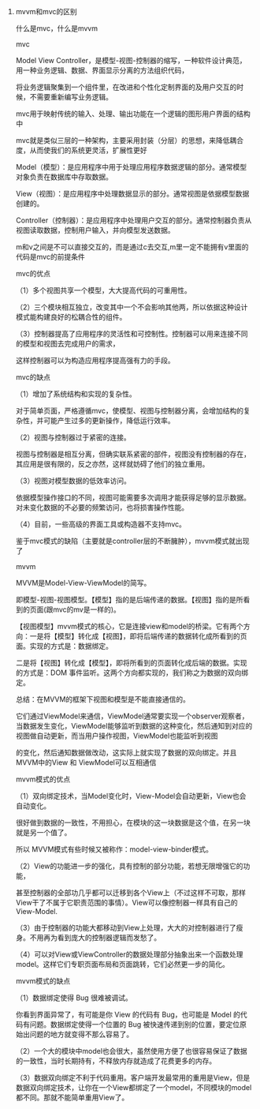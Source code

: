 1. mvvm和mvc的区别

    什么是mvc，什么是mvvm

    mvc

    Model View Controller，是模型-视图-控制器的缩写，一种软件设计典范，用一种业务逻辑、数据、界面显示分离的方法组织代码，
    
    将业务逻辑聚集到一个组件里，在改进和个性化定制界面的及用户交互的时候，不需要重新编写业务逻辑。
    
    mvc用于映射传统的输入、处理、输出功能在一个逻辑的图形用户界面的结构中

    mvc就是类似三层的一种架构，主要采用封装（分层）的思想，来降低耦合度，从而使我们的系统更灵活，扩展性更好

    Model（模型）：是应用程序中用于处理应用程序数据逻辑的部分。通常模型对象负责在数据库中存取数据。

    View（视图）：是应用程序中处理数据显示的部分。通常视图是依据模型数据创建的。

    Controller（控制器）：是应用程序中处理用户交互的部分。通常控制器负责从视图读取数据，控制用户输入，并向模型发送数据。

    m和v之间是不可以直接交互的，而是通过c去交互,m里一定不能拥有v里面的代码是mvc的前提条件

    mvc的优点

    （1）多个视图共享一个模型，大大提高代码的可重用性。

    （2）三个模块相互独立，改变其中一个不会影响其他两，所以依据这种设计模式能构建良好的松耦合性的组件。

    （3）控制器提高了应用程序的灵活性和可控制性。控制器可以用来连接不同的模型和视图去完成用户的需求，

    这样控制器可以为构造应用程序提高强有力的手段。

    mvc的缺点

    （1）增加了系统结构和实现的复杂性。
    
    对于简单页面，严格遵循mvc，使模型、视图与控制器分离，会增加结构的复杂性，并可能产生过多的更新操作，降低运行效率。


    （2）视图与控制器过于紧密的连接。

    视图与控制器是相互分离，但确实联系紧密的部件，视图没有控制器的存在，其应用是很有限的，反之亦然，这样就妨碍了他们的独立重用。


    （3）视图对模型数据的低效率访问。

    依据模型操作接口的不同，视图可能需要多次调用才能获得足够的显示数据。对未变化数据的不必要的频繁访问，也将损害操作性能。


    （4）目前，一些高级的界面工具或构造器不支持mvc。

    鉴于mvc模式的缺陷（主要就是controller层的不断臃肿），mvvm模式就出现了

    mvvm

    MVVM是Model-View-ViewModel的简写。

    即模型-视图-视图模型。【模型】指的是后端传递的数据。【视图】指的是所看到的页面(跟mvc的mv是一样的)。

    【视图模型】mvvm模式的核心，它是连接view和model的桥梁。它有两个方向：一是将【模型】转化成【视图】，即将后端传递的数据转化成所看到的页面。实现的方式是：数据绑定。
        
    二是将【视图】转化成【模型】，即将所看到的页面转化成后端的数据。实现的方式是：DOM 事件监听。这两个方向都实现的，我们称之为数据的双向绑定。
        
    总结：在MVVM的框架下视图和模型是不能直接通信的。
        
    它们通过ViewModel来通信，ViewModel通常要实现一个observer观察者，当数据发生变化，ViewModel能够监听到数据的这种变化，然后通知到对应的视图做自动更新，而当用户操作视图，ViewModel也能监听到视图
        
    的变化，然后通知数据做改动，这实际上就实现了数据的双向绑定。并且MVVM中的View 和 ViewModel可以互相通信

    mvvm模式的优点

    （1）双向绑定技术，当Model变化时，View-Model会自动更新，View也会自动变化。
        
    很好做到数据的一致性，不用担心，在模块的这一块数据是这个值，在另一块就是另一个值了。
        
    所以 MVVM模式有些时候又被称作：model-view-binder模式。

    （2）View的功能进一步的强化，具有控制的部分功能，若想无限增强它的功能，
    
    甚至控制器的全部功几乎都可以迁移到各个View上（不过这样不可取，那样View干了不属于它职责范围的事情）。View可以像控制器一样具有自己的View-Model.

    （3）由于控制器的功能大都移动到View上处理，大大的对控制器进行了瘦身。不用再为看到庞大的控制器逻辑而发愁了。

    （4）可以对View或ViewController的数据处理部分抽象出来一个函数处理model。这样它们专职页面布局和页面跳转，它们必然更一步的简化。

    mvvm模式的缺点

    （1）数据绑定使得 Bug 很难被调试。
    
    你看到界面异常了，有可能是你 View 的代码有 Bug，也可能是 Model 的代码有问题。数据绑定使得一个位置的 Bug 被快速传递到别的位置，要定位原始出问题的地方就变得不那么容易了。

    （2）一个大的模块中model也会很大，虽然使用方便了也很容易保证了数据的一致性，当时长期持有，不释放内存就造成了花费更多的内存。

    （3）数据双向绑定不利于代码重用。客户端开发最常用的重用是View，但是数据双向绑定技术，让你在一个View都绑定了一个model，不同模块的model都不同。那就不能简单重用View了。 